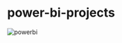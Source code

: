 # power-bi-projects

![powerbi](https://github.com/rks2000/power-bi-projects/assets/62375786/1410f65a-99fb-4ebe-a757-73a0e0438ee4)
